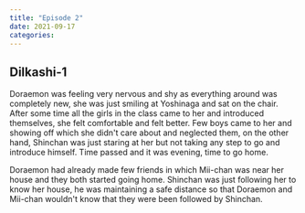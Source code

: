 ```yaml
---
title: "Episode 2"
date: 2021-09-17
categories:
---
```



## Dilkashi-1

Doraemon was feeling very nervous and shy as everything around was completely new, she was just smiling at Yoshinaga and sat on the chair. After some time all the girls in the class came to her and introduced themselves, she felt comfortable and felt better. Few boys came to her and showing off which she didn't care about and neglected them, on the other hand, Shinchan was just staring at her but not taking any step to go and introduce himself. Time passed and it was evening, time to go home.

Doraemon had already made few friends in which Mii-chan was near her house and they both started going home. Shinchan was just following her to know her house, he was maintaining a safe distance so that Doraemon and Mii-chan wouldn't know that they were been followed by Shinchan.

